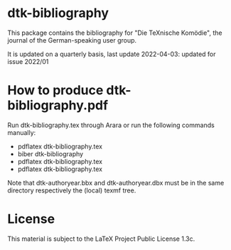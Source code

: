 # dtk-bibliography

This package contains the bibliography for "Die TeXnische Komödie", 
the journal of the German-speaking user group.

It is updated on a quarterly basis, last update 2022-04-03: updated for issue 2022/01

# How to produce dtk-bibliography.pdf

Run dtk-bibliography.tex through Arara or run the following commands manually:

* pdflatex dtk-bibliography.tex
* biber dtk-bibliography
* pdflatex dtk-bibliography.tex
* pdflatex dtk-bibliography.tex

Note that dtk-authoryear.bbx and dtk-authoryear.dbx must be in the same directory
respectively the (local) texmf tree.

# License 

This material is subject to the LaTeX Project Public License 1.3c.